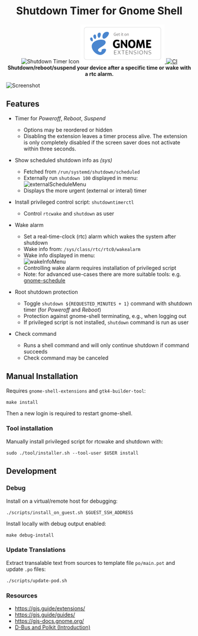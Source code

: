 <h1 align="center">Shutdown Timer for Gnome Shell</h1>
<p align="center">
  <img alt="Shutdown Timer Icon" width="228" src="data/img/icon.svg"/>
  <a href="https://extensions.gnome.org/extension/792/shutdowntimer/">
    <img alt="Get it on GNOME Extensions" width="228" src="https://raw.githubusercontent.com/andyholmes/gnome-shell-extensions-badge/master/get-it-on-ego.svg?sanitize=true"></img>
  </a>
  <a href="https://github.com/neumann-d/ShutdownTimer/actions/workflows/build.yml"><img alt="CI" src="https://github.com/neumann-d/ShutdownTimer/actions/workflows/build.yml/badge.svg"></img></a>
  <br/>
  <b>Shutdown/reboot/suspend your device after a specific time or wake with a rtc alarm.</b> 
</p>

![Screenshot](data/img//screenshot.png)

## Features

- Timer for _Poweroff_, _Reboot_, _Suspend_

  - Options may be reordered or hidden
  - Disabling the extension leaves a timer process alive. The extension is only completely disabled if the screen saver does not activate within three seconds.

- Show scheduled shutdown info as _(sys)_

  - Fetched from `/run/systemd/shutdown/scheduled`
  - Externally run `shutdown 100` displayed in menu: <br/>![externalScheduleMenu](data/img/externalScheduleFeature.png)
  - Displays the more urgent (external or interal) timer

- Install privileged control script: `shutdowntimerctl`

  - Control `rtcwake` and `shutdown` as user

- Wake alarm

  - Set a real-time-clock (rtc) alarm which wakes the system after shutdown
  - Wake info from: `/sys/class/rtc/rtc0/wakealarm`
  - Wake info displayed in menu: <br/>![wakeInfoMenu](data/img/wakeInfoFeature.png)
  - Controlling wake alarm requires installation of privileged script
  - Note: for advanced use-cases there are more suitable tools: e.g. [gnome-schedule](https://gitlab.gnome.org/GNOME/gnome-schedule)

- Root shutdown protection

  - Toggle `shutdown ${REQUESTED_MINUTES + 1}` command with shutdown timer (for _Poweroff_ and _Reboot_)
  - Protection against gnome-shell terminating, e.g., when logging out
  - If privileged script is not installed, `shutdown` command is run as user

- Check command
  - Runs a shell command and will only continue shutdown if command succeeds
  - Check command may be canceled

## Manual Installation

Requires `gnome-shell-extensions` and `gtk4-builder-tool`:

```(shell)
make install
```

Then a new login is required to restart gnome-shell.

### Tool installation

Manually install privileged script for rtcwake and shutdown with:

```(shell)
sudo ./tool/installer.sh --tool-user $USER install
```

## Development

### Debug

Install on a virtual/remote host for debugging:

```(shell)
./scripts/install_on_guest.sh $GUEST_SSH_ADDRESS
```

Install locally with debug output enabled:

```(shell)
make debug-install
```

### Update Translations

Extract transalable text from sources to template file `po/main.pot` and update `.po` files:

```(shell)
./scripts/update-pod.sh
```

### Resources

- https://gjs.guide/extensions/
- https://gjs.guide/guides/
- https://gjs-docs.gnome.org/
- [D-Bus and Polkit (Introduction)](https://venam.nixers.net/blog/unix/2020/07/06/dbus-polkit.html)
